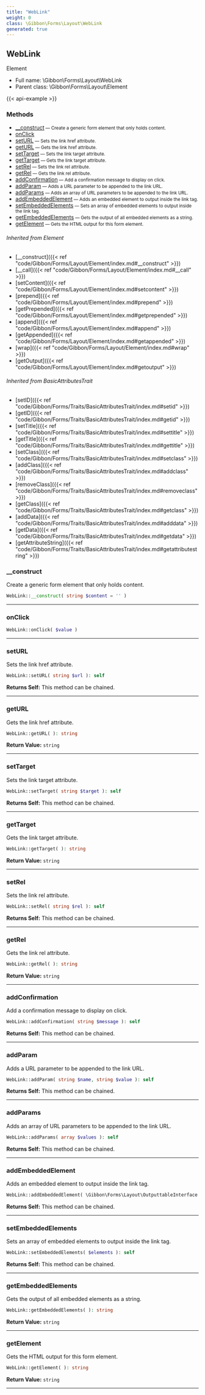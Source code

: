 ```yaml
---
title: "WebLink"
weight: 0
class: \Gibbon\Forms\Layout\WebLink
generated: true
---
```


## WebLink 

Element



* Full name: \Gibbon\Forms\Layout\WebLink
* Parent class: \Gibbon\Forms\Layout\Element

{{< api-example >}} 



### Methods

- [__construct](#__construct)<small> — Create a generic form element that only holds content.</small>
- [onClick](#onclick)
- [setURL](#seturl)<small> — Sets the link href attribute.</small>
- [getURL](#geturl)<small> — Gets the link href attribute.</small>
- [setTarget](#settarget)<small> — Sets the link target attribute.</small>
- [getTarget](#gettarget)<small> — Gets the link target attribute.</small>
- [setRel](#setrel)<small> — Sets the link rel attribute.</small>
- [getRel](#getrel)<small> — Gets the link rel attribute.</small>
- [addConfirmation](#addconfirmation)<small> — Add a confirmation message to display on click.</small>
- [addParam](#addparam)<small> — Adds a URL parameter to be appended to the link URL.</small>
- [addParams](#addparams)<small> — Adds an array of URL parameters to be appended to the link URL.</small>
- [addEmbeddedElement](#addembeddedelement)<small> — Adds an embedded element to output inside the link tag.</small>
- [setEmbeddedElements](#setembeddedelements)<small> — Sets an array of embedded elements to output inside the link tag.</small>
- [getEmbeddedElements](#getembeddedelements)<small> — Gets the output of all embedded elements as a string.</small>
- [getElement](#getelement)<small> — Gets the HTML output for this form element.</small>




###### Inherited from Element
- [__construct]({{< ref "code/Gibbon/Forms/Layout/Element/index.md#__construct" >}})
- [__call]({{< ref "code/Gibbon/Forms/Layout/Element/index.md#__call" >}})
- [setContent]({{< ref "code/Gibbon/Forms/Layout/Element/index.md#setcontent" >}})
- [prepend]({{< ref "code/Gibbon/Forms/Layout/Element/index.md#prepend" >}})
- [getPrepended]({{< ref "code/Gibbon/Forms/Layout/Element/index.md#getprepended" >}})
- [append]({{< ref "code/Gibbon/Forms/Layout/Element/index.md#append" >}})
- [getAppended]({{< ref "code/Gibbon/Forms/Layout/Element/index.md#getappended" >}})
- [wrap]({{< ref "code/Gibbon/Forms/Layout/Element/index.md#wrap" >}})
- [getOutput]({{< ref "code/Gibbon/Forms/Layout/Element/index.md#getoutput" >}})

###### Inherited from BasicAttributesTrait
- [setID]({{< ref "code/Gibbon/Forms/Traits/BasicAttributesTrait/index.md#setid" >}})
- [getID]({{< ref "code/Gibbon/Forms/Traits/BasicAttributesTrait/index.md#getid" >}})
- [setTitle]({{< ref "code/Gibbon/Forms/Traits/BasicAttributesTrait/index.md#settitle" >}})
- [getTitle]({{< ref "code/Gibbon/Forms/Traits/BasicAttributesTrait/index.md#gettitle" >}})
- [setClass]({{< ref "code/Gibbon/Forms/Traits/BasicAttributesTrait/index.md#setclass" >}})
- [addClass]({{< ref "code/Gibbon/Forms/Traits/BasicAttributesTrait/index.md#addclass" >}})
- [removeClass]({{< ref "code/Gibbon/Forms/Traits/BasicAttributesTrait/index.md#removeclass" >}})
- [getClass]({{< ref "code/Gibbon/Forms/Traits/BasicAttributesTrait/index.md#getclass" >}})
- [addData]({{< ref "code/Gibbon/Forms/Traits/BasicAttributesTrait/index.md#adddata" >}})
- [getData]({{< ref "code/Gibbon/Forms/Traits/BasicAttributesTrait/index.md#getdata" >}})
- [getAttributeString]({{< ref "code/Gibbon/Forms/Traits/BasicAttributesTrait/index.md#getattributestring" >}})



### __construct

Create a generic form element that only holds content.

```php
WebLink::__construct( string $content = '' )
```









---

### onClick



```php
WebLink::onClick( $value )
```









---

### setURL

Sets the link href attribute.

```php
WebLink::setURL( string $url ): self
```






**Returns Self:** This method can be chained.



---

### getURL

Gets the link href attribute.

```php
WebLink::getURL( ): string
```






**Return Value:**
`string`  



---

### setTarget

Sets the link target attribute.

```php
WebLink::setTarget( string $target ): self
```






**Returns Self:** This method can be chained.



---

### getTarget

Gets the link target attribute.

```php
WebLink::getTarget( ): string
```






**Return Value:**
`string`  



---

### setRel

Sets the link rel attribute.

```php
WebLink::setRel( string $rel ): self
```






**Returns Self:** This method can be chained.



---

### getRel

Gets the link rel attribute.

```php
WebLink::getRel( ): string
```






**Return Value:**
`string`  



---

### addConfirmation

Add a confirmation message to display on click.

```php
WebLink::addConfirmation( string $message ): self
```






**Returns Self:** This method can be chained.



---

### addParam

Adds a URL parameter to be appended to the link URL.

```php
WebLink::addParam( string $name, string $value ): self
```






**Returns Self:** This method can be chained.



---

### addParams

Adds an array of URL parameters to be appended to the link URL.

```php
WebLink::addParams( array $values ): self
```






**Returns Self:** This method can be chained.



---

### addEmbeddedElement

Adds an embedded element to output inside the link tag.

```php
WebLink::addEmbeddedElement( \Gibbon\Forms\Layout\OutputtableInterface $element ): self
```






**Returns Self:** This method can be chained.



---

### setEmbeddedElements

Sets an array of embedded elements to output inside the link tag.

```php
WebLink::setEmbeddedElements( $elements ): self
```






**Returns Self:** This method can be chained.



---

### getEmbeddedElements

Gets the output of all embedded elements as a string.

```php
WebLink::getEmbeddedElements( ): string
```






**Return Value:**
`string`  



---

### getElement

Gets the HTML output for this form element.

```php
WebLink::getElement( ): string
```






**Return Value:**
`string`  



---

